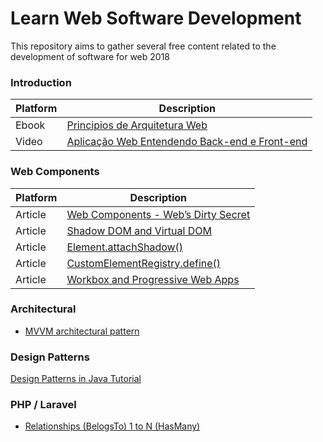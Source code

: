 # Learn Web Software Development

This repository aims to gather several free content related to the development of software for web 2018

### Introduction

| Platform | Description |
| ------ | ------ |
| Ebook | [Principios de Arquitetura Web](http://www.argonavis.com.br/cursos/web/WebDesign_1.pdf) |
| Video | [Aplicação Web Entendendo Back-end e Front-end](https://www.youtube.com/watch?v=EEeLl-M5YmI) 

### Web Components

| Platform | Description |
| ------ | ------ |
| Article | [Web Components - Web’s Dirty Secret](https://codeburst.io/web-components-webs-dirty-secret-903cc85847dd) 
| Article | [Shadow DOM and Virtual DOM](https://vuejsfeed.com/blog/learn-the-differences-between-shadow-dom-and-virtual-dom) |
| Article | [Element.attachShadow()](https://developer.mozilla.org/en-US/docs/Web/API/Element/attachShadow) |
| Article | [CustomElementRegistry.define()](https://developer.mozilla.org/en-US/docs/Web/API/CustomElementRegistry/define) |
| Article | [Workbox and Progressive Web Apps](https://developers.google.com/web/tools/workbox/) |

### Architectural
- [MVVM architectural pattern](https://www.packtpub.com/mapt/book/web_development/9781786469946/2/ch02lvl1sec18/mvvm-architectural-pattern)

### Design Patterns
[Design Patterns in Java Tutorial](https://www.tutorialspoint.com/design_pattern/index.htm)

### PHP / Laravel
- [Relationships (BelogsTo) 1 to N (HasMany)](https://www.youtube.com/watch?v=aED6dDS1TB0)
